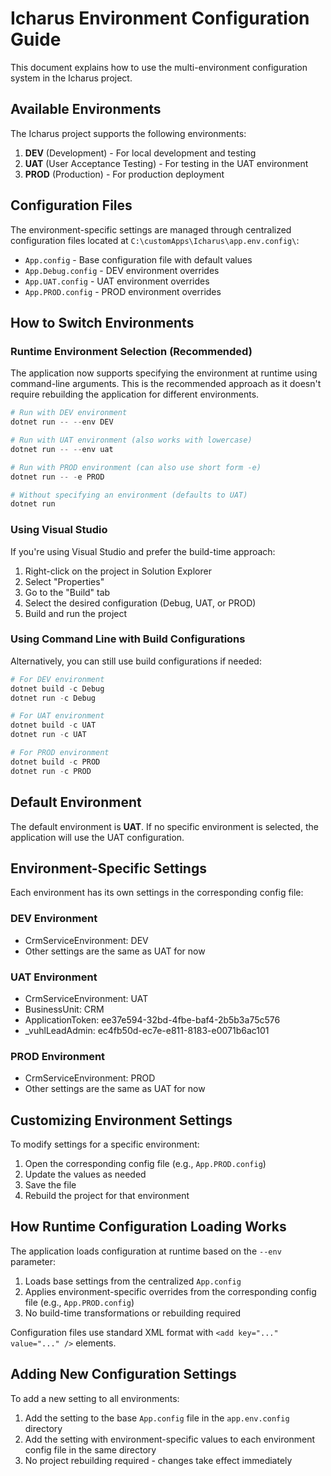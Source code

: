 # Icharus Environment Configuration Guide

This document explains how to use the multi-environment configuration system in the Icharus project.

## Available Environments

The Icharus project supports the following environments:

1. **DEV** (Development) - For local development and testing
2. **UAT** (User Acceptance Testing) - For testing in the UAT environment
3. **PROD** (Production) - For production deployment

## Configuration Files

The environment-specific settings are managed through centralized configuration files located at `C:\customApps\Icharus\app.env.config\`:

- `App.config` - Base configuration file with default values
- `App.Debug.config` - DEV environment overrides
- `App.UAT.config` - UAT environment overrides
- `App.PROD.config` - PROD environment overrides

## How to Switch Environments

### Runtime Environment Selection (Recommended)

The application now supports specifying the environment at runtime using command-line arguments. This is the recommended approach as it doesn't require rebuilding the application for different environments.

```powershell
# Run with DEV environment
dotnet run -- --env DEV

# Run with UAT environment (also works with lowercase)
dotnet run -- --env uat

# Run with PROD environment (can also use short form -e)
dotnet run -- -e PROD

# Without specifying an environment (defaults to UAT)
dotnet run
```

### Using Visual Studio

If you're using Visual Studio and prefer the build-time approach:

1. Right-click on the project in Solution Explorer
2. Select "Properties"
3. Go to the "Build" tab
4. Select the desired configuration (Debug, UAT, or PROD)
5. Build and run the project

### Using Command Line with Build Configurations

Alternatively, you can still use build configurations if needed:

```powershell
# For DEV environment
dotnet build -c Debug
dotnet run -c Debug

# For UAT environment
dotnet build -c UAT
dotnet run -c UAT

# For PROD environment
dotnet build -c PROD
dotnet run -c PROD
```

## Default Environment

The default environment is **UAT**. If no specific environment is selected, the application will use the UAT configuration.

## Environment-Specific Settings

Each environment has its own settings in the corresponding config file:

### DEV Environment
- CrmServiceEnvironment: DEV
- Other settings are the same as UAT for now

### UAT Environment
- CrmServiceEnvironment: UAT
- BusinessUnit: CRM
- ApplicationToken: ee37e594-32bd-4fbe-baf4-2b5b3a75c576
- _vuhlLeadAdmin: ec4fb50d-ec7e-e811-8183-e0071b6ac101

### PROD Environment
- CrmServiceEnvironment: PROD
- Other settings are the same as UAT for now

## Customizing Environment Settings

To modify settings for a specific environment:

1. Open the corresponding config file (e.g., `App.PROD.config`)
2. Update the values as needed
3. Save the file
4. Rebuild the project for that environment

## How Runtime Configuration Loading Works

The application loads configuration at runtime based on the `--env` parameter:

1. Loads base settings from the centralized `App.config`
2. Applies environment-specific overrides from the corresponding config file (e.g., `App.PROD.config`)
3. No build-time transformations or rebuilding required

Configuration files use standard XML format with `<add key="..." value="..." />` elements.

## Adding New Configuration Settings

To add a new setting to all environments:

1. Add the setting to the base `App.config` file in the `app.env.config` directory
2. Add the setting with environment-specific values to each environment config file in the same directory
3. No project rebuilding required - changes take effect immediately
